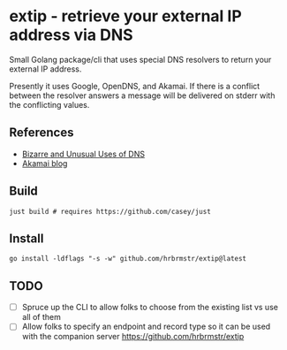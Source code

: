 # extip - retrieve your external IP address via DNS

Small Golang package/cli that uses special DNS resolvers to return your external IP address.

Presently it uses Google, OpenDNS, and Akamai. If there is a conflict between the resolver answers a message will be delivered on stderr with the conflicting values.

## References

- [Bizarre and Unusual Uses of DNS](https://fosdem.org/2023/schedule/event/dns_bizarre_and_unusual_uses_of_dns/)
- [Akamai blog](https://www.akamai.com/blog/developers/introducing-new-whoami-tool-dns-resolver-information)

## Build

```
just build # requires https://github.com/casey/just
```

## Install

```
go install -ldflags "-s -w" github.com/hrbrmstr/extip@latest
```

## TODO

- [ ] Spruce up the CLI to allow folks to choose from the existing list vs use all of them
- [ ] Allow folks to specify an endpoint and record type so it can be used with the companion server <https://github.com/hrbrmstr/extip>

